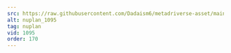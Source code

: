 ```yaml
---
src: https://raw.githubusercontent.com/Dadaism6/metadriverse-asset/main/script-nuplan-output-newcompressed/nuplan_1095.mp4
alt: nuplan_1095
tag: nuplan
vid: 1095
order: 170
---
```

